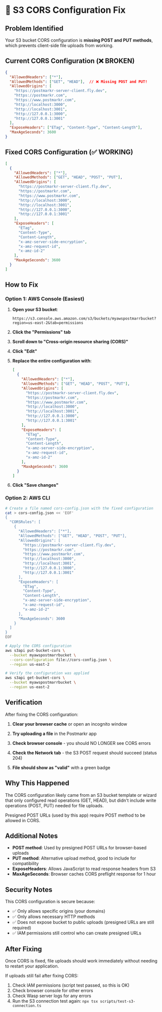 # 🚨 S3 CORS Configuration Fix

## Problem Identified

Your S3 bucket CORS configuration is **missing POST and PUT methods**, which prevents client-side file uploads from working.

## Current CORS Configuration (❌ BROKEN)

```json
{
  "AllowedHeaders": ["*"],
  "AllowedMethods": ["GET", "HEAD"],  // ❌ Missing POST and PUT!
  "AllowedOrigins": [
    "https://postmarkr-server-client.fly.dev",
    "https://postmarkr.com",
    "https://www.postmarkr.com",
    "http://localhost:3000",
    "http://localhost:3001",
    "http://127.0.0.1:3000",
    "http://127.0.0.1:3001"
  ],
  "ExposeHeaders": ["ETag", "Content-Type", "Content-Length"],
  "MaxAgeSeconds": 3600
}
```

## Fixed CORS Configuration (✅ WORKING)

```json
[
  {
    "AllowedHeaders": ["*"],
    "AllowedMethods": ["GET", "HEAD", "POST", "PUT"],
    "AllowedOrigins": [
      "https://postmarkr-server-client.fly.dev",
      "https://postmarkr.com",
      "https://www.postmarkr.com",
      "http://localhost:3000",
      "http://localhost:3001",
      "http://127.0.0.1:3000",
      "http://127.0.0.1:3001"
    ],
    "ExposeHeaders": [
      "ETag",
      "Content-Type",
      "Content-Length",
      "x-amz-server-side-encryption",
      "x-amz-request-id",
      "x-amz-id-2"
    ],
    "MaxAgeSeconds": 3600
  }
]
```

## How to Fix

### Option 1: AWS Console (Easiest)

1. **Open your S3 bucket**:
   ```
   https://s3.console.aws.amazon.com/s3/buckets/myawspostmarrbucket?region=us-east-2&tab=permissions
   ```

2. **Click the "Permissions" tab**

3. **Scroll down to "Cross-origin resource sharing (CORS)"**

4. **Click "Edit"**

5. **Replace the entire configuration with**:
   ```json
   [
     {
       "AllowedHeaders": ["*"],
       "AllowedMethods": ["GET", "HEAD", "POST", "PUT"],
       "AllowedOrigins": [
         "https://postmarkr-server-client.fly.dev",
         "https://postmarkr.com",
         "https://www.postmarkr.com",
         "http://localhost:3000",
         "http://localhost:3001",
         "http://127.0.0.1:3000",
         "http://127.0.0.1:3001"
       ],
       "ExposeHeaders": [
         "ETag",
         "Content-Type",
         "Content-Length",
         "x-amz-server-side-encryption",
         "x-amz-request-id",
         "x-amz-id-2"
       ],
       "MaxAgeSeconds": 3600
     }
   ]
   ```

6. **Click "Save changes"**

### Option 2: AWS CLI

```bash
# Create a file named cors-config.json with the fixed configuration
cat > cors-config.json << 'EOF'
{
  "CORSRules": [
    {
      "AllowedHeaders": ["*"],
      "AllowedMethods": ["GET", "HEAD", "POST", "PUT"],
      "AllowedOrigins": [
        "https://postmarkr-server-client.fly.dev",
        "https://postmarkr.com",
        "https://www.postmarkr.com",
        "http://localhost:3000",
        "http://localhost:3001",
        "http://127.0.0.1:3000",
        "http://127.0.0.1:3001"
      ],
      "ExposeHeaders": [
        "ETag",
        "Content-Type",
        "Content-Length",
        "x-amz-server-side-encryption",
        "x-amz-request-id",
        "x-amz-id-2"
      ],
      "MaxAgeSeconds": 3600
    }
  ]
}
EOF

# Apply the CORS configuration
aws s3api put-bucket-cors \
  --bucket myawspostmarrbucket \
  --cors-configuration file://cors-config.json \
  --region us-east-2

# Verify the configuration was applied
aws s3api get-bucket-cors \
  --bucket myawspostmarrbucket \
  --region us-east-2
```

## Verification

After fixing the CORS configuration:

1. **Clear your browser cache** or open an incognito window

2. **Try uploading a file** in the Postmarkr app

3. **Check browser console** - you should NO LONGER see CORS errors

4. **Check the Network tab** - the S3 POST request should succeed (status 204)

5. **File should show as "valid"** with a green badge

## Why This Happened

The CORS configuration likely came from an S3 bucket template or wizard that only configured read operations (GET, HEAD), but didn't include write operations (POST, PUT) needed for file uploads.

Presigned POST URLs (used by this app) require POST method to be allowed in CORS.

## Additional Notes

- **POST method**: Used by presigned POST URLs for browser-based uploads
- **PUT method**: Alternative upload method, good to include for compatibility
- **ExposeHeaders**: Allows JavaScript to read response headers from S3
- **MaxAgeSeconds**: Browser caches CORS preflight response for 1 hour

## Security Notes

This CORS configuration is secure because:
- ✅ Only allows specific origins (your domains)
- ✅ Only allows necessary HTTP methods
- ✅ Does not expose bucket to public uploads (presigned URLs are still required)
- ✅ IAM permissions still control who can create presigned URLs

## After Fixing

Once CORS is fixed, file uploads should work immediately without needing to restart your application.

If uploads still fail after fixing CORS:
1. Check IAM permissions (script test passed, so this is OK)
2. Check browser console for other errors
3. Check Wasp server logs for any errors
4. Run the S3 connection test again: `npx tsx scripts/test-s3-connection.ts`

